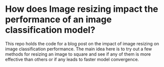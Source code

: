 # How does Image resizing impact the performance of an image classification model? 
This repo holds the code for a blog post on the impact of image resizing on image classification performance. The main idea here is to try out a few methods for resizing an image to square and see if any of them is more effective than others or if any leads to faster model convergence. 

